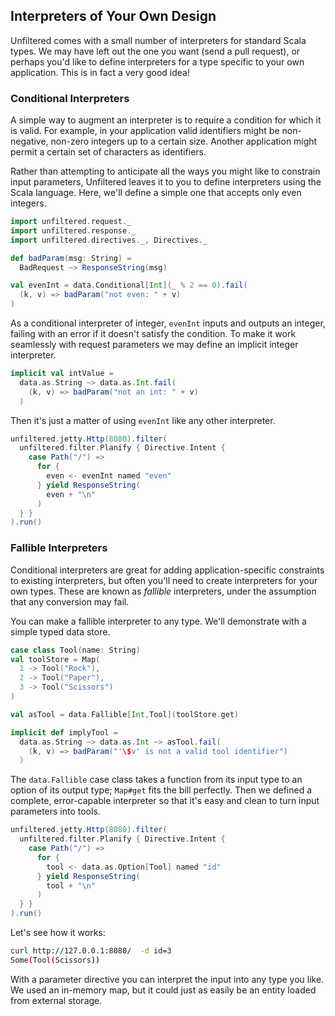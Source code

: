 Interpreters of Your Own Design
-------------------------------

Unfiltered comes with a small number of interpreters for standard
Scala types. We may have left out the one you want (send a pull
request), or perhaps you'd like to define interpreters for a type
specific to your own application. This is in fact a very good idea!

### Conditional Interpreters

A simple way to augment an interpreter is to require a condition for
which it is valid. For example, in your application valid identifiers
might be non-negative, non-zero integers up to a certain size. Another
application might permit a certain set of characters as identifiers.

Rather than attempting to anticipate all the ways you might like to
constrain input parameters, Unfiltered leaves it to you to define
interpreters using the Scala language. Here, we'll define a simple one
that accepts only even integers.

```scala
import unfiltered.request._
import unfiltered.response._
import unfiltered.directives._, Directives._

def badParam(msg: String) =
  BadRequest ~> ResponseString(msg)

val evenInt = data.Conditional[Int](_ % 2 == 0).fail(
  (k, v) => badParam("not even: " + v)
)
```

As a conditional interpreter of integer, `evenInt` inputs and outputs
an integer, failing with an error if it doesn't satisfy the
condition. To make it work seamlessly with request parameters we may
define an implicit integer interpreter.

```scala
implicit val intValue =
  data.as.String ~> data.as.Int.fail(
    (k, v) => badParam("not an int: " + v)
  )
```

Then it's just a matter of using `evenInt` like any other interpreter.

```scala
unfiltered.jetty.Http(8080).filter(
  unfiltered.filter.Planify { Directive.Intent {
    case Path("/") =>
      for {
        even <- evenInt named "even"
      } yield ResponseString(
        even + "\n"
      )
  } }
).run()
```

### Fallible Interpreters

Conditional interpreters are great for adding application-specific
constraints to existing interpreters, but often you'll need to create
interpreters for your own types. These are known as *fallible*
interpreters, under the assumption that any conversion may fail.

You can make a fallible interpreter to any type. We'll demonstrate
with a simple typed data store.

```scala
case class Tool(name: String)
val toolStore = Map(
  1 -> Tool("Rock"),
  2 -> Tool("Paper"),
  3 -> Tool("Scissors")
)

val asTool = data.Fallible[Int,Tool](toolStore.get)

implicit def implyTool =
  data.as.String ~> data.as.Int ~> asTool.fail(
    (k, v) => badParam("'\$v' is not a valid tool identifier")
  )
```

The `data.Fallible` case class takes a function from its input type to
an option of its output type; `Map#get` fits the bill perfectly. Then
we defined a complete, error-capable interpreter so that it's easy and
clean to turn input parameters into tools.

```scala
unfiltered.jetty.Http(8080).filter(
  unfiltered.filter.Planify { Directive.Intent {
    case Path("/") =>
      for {
        tool <- data.as.Option[Tool] named "id"
      } yield ResponseString(
        tool + "\n"
      )
  } }
).run()
```

Let's see how it works:

```sh
curl http://127.0.0.1:8080/  -d id=3
Some(Tool(Scissors))
```

With a parameter directive you can interpret the input into any type
you like. We used an in-memory map, but it could just as easily be an
entity loaded from external storage.
